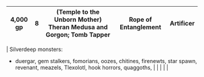 | 4,000 gp | 8   | (Temple to the Unborn Mother) Theran Medusa and Gorgon; Tomb Tapper | Rope of Entanglement | Artificer |
| -------- | --- | ------------------------------------------------------------------- | -------------------- | --------- |
| 
Silverdeep monsters: 
- duergar, gem stalkers, fomorians, oozes, chitines, firenewts, star spawn, revenant, meazels, Tlexolotl, hook horrors, quaggoths, |     |                                                                     |                      |           |